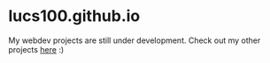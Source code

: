 # lucs100.github.io
My webdev projects are still under development. Check out my other projects [here](https://github.com/lucs100) :)
